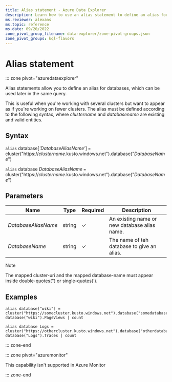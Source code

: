 ```yaml
---
title: Alias statement - Azure Data Explorer
description: Learn how to use an alias statement to define an alias for a database that is used for a query.
ms.reviewer: alexans
ms.topic: reference
ms.date: 09/20/2022
zone_pivot_group_filename: data-explorer/zone-pivot-groups.json
zone_pivot_groups: kql-flavors
---
```

# Alias statement

::: zone pivot="azuredataexplorer"

Alias statements allow you to define an alias for databases, which can be used later in the same query.

This is useful when you're working with several clusters but want to appear as if you're working on fewer clusters.
The alias must be defined according to the following syntax, where *clustername* and *databasename* are existing and valid entities.

## Syntax

`alias` database[*'DatabaseAliasName'*] `=` cluster("https://*clustername*.kusto.windows.net").database("*DatabaseName*")

`alias` database *DatabaseAliasName* `=` cluster("https://*clustername*.kusto.windows.net").database("*DatabaseName*")

## Parameters

|Name|Type|Required|Description|
|--|--|--|--|
|*DatabaseAliasName*|string|&check;|An existing name or new database alias name.|
|*DatabaseName*|string|&check;|The name of teh database to give an alias.|

> [!NOTE]
> The mapped cluster-uri and the mapped database-name must appear inside double-quotes(") or single-quotes(').

## Examples

```kusto
alias database["wiki"] = cluster("https://somecluster.kusto.windows.net").database("somedatabase");
database("wiki").PageViews | count 
```

```kusto
alias database Logs = cluster("https://othercluster.kusto.windows.net").database("otherdatabase");
database("Logs").Traces | count 
```

::: zone-end

::: zone pivot="azuremonitor"

This capability isn't supported in Azure Monitor

::: zone-end
